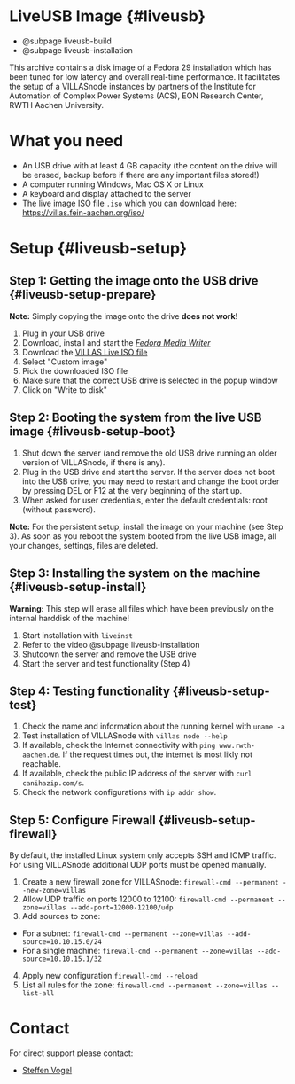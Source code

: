 # LiveUSB Image {#liveusb}

- @subpage liveusb-build
- @subpage liveusb-installation

This archive contains a disk image of a Fedora 29 installation which has been tuned for low latency and overall real-time performance.
It facilitates the setup of a VILLASnode instances by partners of the Institute for Automation of Complex Power Systems (ACS), EON Research Center, RWTH Aachen University.

# What you need

 - An USB drive with at least 4 GB capacity (the content on the drive will be erased, backup before if there are any important files stored!)
 - A computer running Windows, Mac OS X or Linux
 - A keyboard and display attached to the server
 - The live image ISO file `.iso` which you can download here: <https://villas.fein-aachen.org/iso/>

# Setup {#liveusb-setup}

## Step 1: Getting the image onto the USB drive {#liveusb-setup-prepare}

**Note:** Simply copying the image onto the drive **does not work**!

1. Plug in your USB drive
2. Download, install and start the [_Fedora Media Writer_](https://getfedora.org/en/workstation/download/)
3. Download the [VILLAS Live ISO file](https://villas.fein-aachen.org/iso/)
4. Select "Custom image"
5. Pick the downloaded ISO file
6. Make sure that the correct USB drive is selected in the popup window
7. Click on "Write to disk"

## Step 2: Booting the system from the live USB image {#liveusb-setup-boot}

1. Shut down the server (and remove the old USB drive running an older version of VILLASnode, if there is any).
2. Plug in the USB drive and start the server. If the server does not boot into the USB drive, you may need to restart and change the boot order by pressing DEL or F12 at the very beginning of the start up.
3. When asked for user credentials, enter the default credentials: root (without password).    

**Note:** For the persistent setup, install the image on your machine (see  Step 3). As soon as you reboot the system booted from the live USB image, all your changes, settings, files are deleted. 

## Step 3: Installing the system on the machine {#liveusb-setup-install}

**Warning:** This step will erase all files which have been previously on the internal harddisk of the machine!

1. Start installation with `liveinst`
2. Refer to the video @subpage liveusb-installation
3. Shutdown the server and remove the USB drive 
4. Start the server and test functionality (Step 4)

## Step 4: Testing functionality {#liveusb-setup-test}

1. Check the name and information about the running kernel with `uname -a`
2. Test installation of VILLASnode with `villas node --help`
3. If available, check the Internet connectivity with `ping www.rwth-aachen.de`. If the request times out, the internet is most likly not reachable.
4. If available, check the public IP address of the server with `curl canihazip.com/s`.
5. Check the network configurations with `ip addr show`.

## Step 5: Configure Firewall {#liveusb-setup-firewall}

By default, the installed Linux system only accepts SSH and ICMP traffic.
For using VILLASnode additional UDP ports must be opened manually.

1. Create a new firewall zone for VILLASnode: `firewall-cmd --permanent --new-zone=villas`
2. Allow UDP traffic on ports 12000 to 12100: `firewall-cmd --permanent --zone=villas --add-port=12000-12100/udp`
3. Add sources to zone:
  - For a subnet: `firewall-cmd --permanent --zone=villas --add-source=10.10.15.0/24`
  - For a single machine: `firewall-cmd --permanent --zone=villas --add-source=10.10.15.1/32`
4. Apply new configuration `firewall-cmd --reload`
5. List all rules for the zone: `firewall-cmd --permanent --zone=villas --list-all`

# Contact

For direct support please contact:

- [Steffen Vogel](stvogel@eonerc.rwth-aachen.de)
